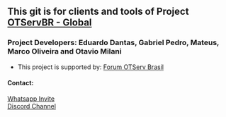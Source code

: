 ## This git is for clients and tools of Project [OTServBR - Global](https://github.com/opentibiabr/OTServBR-Global)

### Project Developers: Eduardo Dantas, Gabriel Pedro, Mateus, Marco Oliveira and Otavio Milani
* This project is supported by: [Forum OTServ Brasil](https://forums.otserv.com.br/)

#### Contact:
[Whatsapp Invite](https://chat.whatsapp.com/FWca9zJxOnXHlcxyjfwXaQ)<br>
[Discord Channel](https://discord.gg/3NxYnyV)<br>
